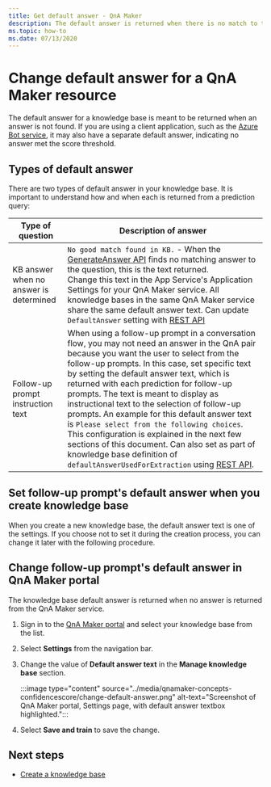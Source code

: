```yaml
---
title: Get default answer - QnA Maker
description: The default answer is returned when there is no match to the question. You may want to change the default answer from the standard default answer.
ms.topic: how-to
ms.date: 07/13/2020
---
```


# Change default answer for a QnA Maker resource

The default answer for a knowledge base is meant to be returned when an answer is not found. If you are using a client application, such as the [Azure Bot service](https://docs.microsoft.com/azure/bot-service/bot-builder-howto-qna?view=azure-bot-service-4.0&tabs=cs#calling-qna-maker-from-your-bot), it may also have a separate default answer, indicating no answer met the score threshold.

## Types of default answer

There are two types of default answer in your knowledge base. It is important to understand how and when each is returned from a prediction query:


|Type of question|Description of answer|
|--|--|
|KB answer when no answer is determined|`No good match found in KB.` - When the [GenerateAnswer API](https://docs.microsoft.com/rest/api/cognitiveservices/qnamakerruntime/runtime/generateanswer) finds no matching answer to the question, this is the text returned.<br>Change this text in the App Service's Application Settings for your QnA Maker service. All knowledge bases in the same QnA Maker service share the same default answer text. Can update `DefaultAnswer` setting with [REST API](https://docs.microsoft.com/rest/api/appservice/webapps/updateapplicationsettings)|
|Follow-up prompt instruction text|When using a follow-up prompt in a conversation flow, you may not need an answer in the QnA pair because you want the user to select from the follow-up prompts. In this case, set specific text by setting the default answer text, which is returned with each prediction for follow-up prompts. The text is meant to display as instructional text to the selection of follow-up prompts. An example for this default answer text is `Please select from the following choices`. This configuration is explained in the next few sections of this document. Can also set as part of knowledge base definition of `defaultAnswerUsedForExtraction` using [REST API](https://docs.microsoft.com/rest/api/cognitiveservices/qnamaker/knowledgebase/create).|


## Set follow-up prompt's default answer when you create knowledge base

When you create a new knowledge base, the default answer text is one of the settings. If you choose not to set it during the creation process, you can change it later with the following procedure.

## Change follow-up prompt's default answer in QnA Maker portal

The knowledge base default answer is returned when no answer is returned from the QnA Maker service.

1. Sign in to the [QnA Maker portal](https://www.qnamaker.ai/) and select your knowledge base from the list.
1. Select **Settings** from the navigation bar.
1. Change the value of **Default answer text** in the **Manage knowledge base** section.

    :::image type="content" source="../media/qnamaker-concepts-confidencescore/change-default-answer.png" alt-text="Screenshot of QnA Maker portal, Settings page, with default answer textbox highlighted.":::

1. Select **Save and train** to save the change.

## Next steps

* [Create a knowledge base](../How-to/manage-knowledge-bases.md)
